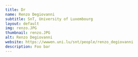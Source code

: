 ```yaml
---
title: Dr
name: Renzo Degiovanni
subtitle: SnT, University of Luxembourg
layout: default
img: renzo.JPG
thumbnail: renzo.JPG
alt: Renzo Degiovanni
website: https://wwwen.uni.lu/snt/people/renzo_degiovanni
description: Foo bar
---
```

